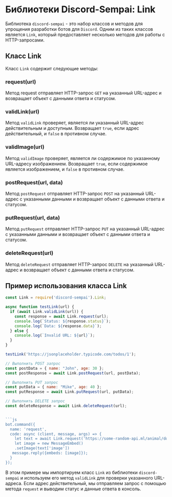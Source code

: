 # Библиотеки Discord-Sempai: Link
Библиотека `discord-sempai` - это набор классов и методов для упрощения разработки ботов для `Discord`. Одним из таких классов является `Link`, который предоставляет несколько методов для работы с HTTP-запросами.

## Класс Link
Класс `Link` содержит следующие методы:

### request(url)
Метод request отправляет HTTP-запрос `GET` на указанный URL-адрес и возвращает объект с данными ответа и статусом.

### validLink(url)
Метод `validLink` проверяет, является ли указанный URL-адрес действительным и доступным. Возвращает `true`, если адрес действительный, и `false` в противном случае.

### validImage(url)
Метод `validImage` проверяет, является ли содержимое по указанному URL-адресу изображением. Возвращает `true`, если содержимое является изображением, и `false` в противном случае.

### postRequest(url, data)
Метод `postRequest` отправляет HTTP-запрос `POST` на указанный URL-адрес с указанными данными и возвращает объект с данными ответа и статусом.

### putRequest(url, data)
Метод `putRequest` отправляет HTTP-запрос `PUT` на указанный URL-адрес с указанными данными и возвращает объект с данными ответа и статусом.

### deleteRequest(url)
Метод `deleteRequest` отправляет HTTP-запрос `DELETE` на указанный URL-адрес и возвращает объект с данными ответа и статусом.

## Пример использования класса Link
```javascript
const Link = require('discord-sempai').Link;

async function testLink(url) {
  if (await Link.validLink(url)) {
    const response = await Link.request(url);
    console.log(`Status: ${response.status}`);
    console.log(`Data: ${response.data}`);
  } else {
    console.log(`Invalid URL: ${url}`);
  }
}

testLink('https://jsonplaceholder.typicode.com/todos/1');
```

```js
// Выполнить POST запрос
const postData = { name: "John", age: 30 };
const postResponse = await Link.postRequest(url, postData);

// Выполнить PUT запрос
const putData = { name: "Mike", age: 40 };
const putResponse = await Link.putRequest(url, putData);

// Выполнить DELETE запрос
const deleteResponse = await Link.deleteRequest(url);


```js
bot.command({
  name: 'request',
  code: async (client, message, args) => {
    let text = await Link.request('https://some-random-api.ml/animal/dog');
    let image = new MessageEmbed()
    .setImage(text['image'])
   message.reply({embeds: [image]});
  }
});
```


В этом примере мы импортируем класс `Link` из библиотеки `discord-sempai` и используем его метод `validLink` для проверки указанного URL-адреса. Если адрес действительный, мы отправляем запрос с помощью метода `request` и выводим статус и данные ответа в консоль.